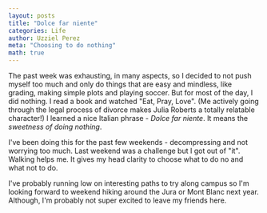 ```yaml
---
layout: posts
title: "Dolce far niente"
categories: Life
author: Uzziel Perez
meta: "Choosing to do nothing"
math: true
---
```


The past week was exhausting, in many aspects, so I decided to not push myself too much and only do things that are easy and mindless, like grading, making simple plots and playing soccer. But for most of the day, I did nothing. I read a book and watched "Eat, Pray, Love". (Me actively going through the legal process of divorce makes Julia Roberts a totally relatable character!) I learned a nice Italian phrase - <em>Dolce far niente</em>. It means the <em>sweetness of doing nothing</em>.

I've been doing this for the past few weekends - decompressing and not worrying too much. Last weekend was a challenge but I got out of "it". Walking helps me. It gives my head clarity to choose what to do no and what not to do.

I've probably running low on interesting paths to try along campus so I'm looking forward to weekend hiking around the Jura or Mont Blanc next year. Although, I'm probably not super excited to leave my friends here.
